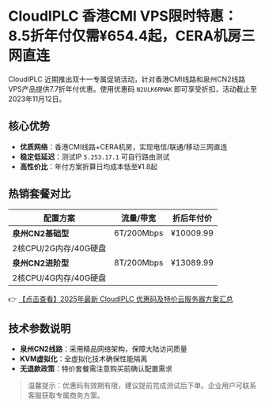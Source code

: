# CloudIPLC 香港CMI VPS限时特惠：8.5折年付仅需¥654.4起，CERA机房三网直连

CloudIPLC 近期推出双十一专属促销活动，针对香港CMI线路和泉州CN2线路VPS产品提供7.7折年付优惠。使用优惠码 `N2ULK6RMAK` 即可享受折扣，活动截止至2023年11月12日。

## 核心优势
- **优质网络**：香港CMI线路+CERA机房，实现电信/联通/移动三网直连
- **稳定低延迟**：测试IP `5.253.17.1` 可自行路由测试
- **高性价比**：年付方案折算日均成本低至¥1.8起

## 热销套餐对比

| 配置方案                  | 流量/带宽      | 折后年付价   |
|---------------------------|----------------|-------------|
| **泉州CN2基础型**          | 6T/200Mbps     | ¥10009.99   |
| 2核CPU/2G内存/40G硬盘      |                |             |
| **泉州CN2进阶型**          | 8T/200Mbps     | ¥13089.99   |
| 2核CPU/4G内存/40G硬盘      |                |             |

👉 [【点击查看】2025年最新 CloudIPLC 优惠码及特价云服务器方案汇总](https://bit.ly/cloudiplc)

## 技术参数说明
- **泉州CN2线路**：采用精品网络架构，保障大陆访问质量
- **KVM虚拟化**：全虚拟化技术确保性能隔离
- **无退款政策**：特价套餐需注意购买前确认配置需求

> 温馨提示：优惠码有效期有限，建议提前完成测试后下单。企业用户可联系客服获取专属商务方案。